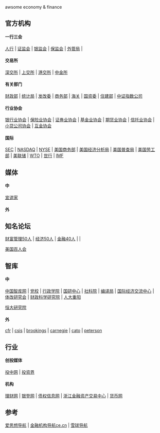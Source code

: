 awsome economy & finance

## 官方机构
#### 一行三会
[人行](http://www.pbc.gov.cn/) | [证监会](http://www.csrc.gov.cn/) | [银监会](http://www.cbrc.gov.cn) | [保监会](http://www.circ.gov.cn/) | [外管局](http://www.safe.gov.cn/) | 

#### 交易所
[深交所](http://www.szse.cn) | [上交所](http://www.sse.com.cn) | [港交所](http://www.hkex.com.hk/) | [中金所](http://www.cffex.com.cn/)

#### 有关部门
[财政部](http://www.mof.gov.cn) | [统计局](http://www.stats.gov.cn) | [发改委](http://www.sdpc.gov.cn) | [商务部](http://www.mofcom.gov.cn) | [海关](http://www.customs.gov.cn) | [国资委](http://www.sasac.gov.cn) | [住建部](http://www.mohurd.gov.cn) | [中证指数公司](http://www.csindex.com.cn)

#### 行业协会
[银行业协会](http://www.china-cba.net/) | [保险业协会](http://www.iachina.cn/) | [证券业协会](http://www.sac.net.cn/) | [基金业协会](http://www.amac.org.cn/) | [期货业协会](http://www.cfachina.org/) | [信托业协会](http://www.xtxh.net/) | [小贷公司协会](http://www.china-cmca.org/) | [互金协会](http://www.nifa.org.cn/)

#### 国际
[SEC](http://sec.gov) | [NASDAQ](http://www.nasdaq.com) | [NYSE](http://www.nyse.com) | [美国商务部](http://www.commerce.gov) | [美国经济分析局](http://www.bea.gov) | [美国普查局](http://www.census.gov) | [美国劳工部](http://www.bls.gov) | [美联储](http://www.federalreserve.gov) | [WTO](http://www.wto.org) | [世行](http://www.worldbank.org.cn ) | [IMF](http://www.imf.org)

## 媒体
#### 中
[宣讲家](http://www.71.cn) 

#### 外

## 知名论坛
[财富管理50人](http://www.cwm50.com/) | [经济50人](http://www.50forum.org.cn/) | [金融40人](http://www.cf40.org.cn/) | []() | []()

[美国百人会](http://committee100.org/)

## 智库
#### 中
[中国智库网](http://www.chinathinktanks.org.cn/) | [党校](http://www.ccps.gov.cn/) | [行政学院](http://www.nsa.gov.cn) | [国研中心](http://www.drc.gov.cn/) | [社科院](http://cass.cssn.cn/) | [编译局](http://www.cctb.net/) | [国际经济交流中心](http://www.cciee.org.cn/) | [体改研究会](http://www.cser.org.cn/) | [财政科学研究院](http://www.crifs.org.cn/) | [人大重阳](http://rdcy-sf.ruc.edu.cn/)

[恒大研究院](http://chuansong.me/account/zepinghongguan)

#### 外
[cfr](https://www.cfr.org/) | [csis](http://csis.org/) | [brookings](http://www.brookings.edu/) | [carnegie](http://carnegieendowment.org/) | [cato](http://www.cato.org/) | [peterson](http://www.iie.com/)

## 行业
#### 创投媒体
[投中网](http://chinaventure.com.cn/) | [投资界](http://www.pedaily.cn)

#### 机构
[理财网](https://www.chinawealth.com.cn) | [银登网](http://www.yindeng.com.cn/) | [债权信息网](http://www.chinabond.com.cn/) | [浙江金融资产交易中心](http://www.zjfae.com.cn/) | [货币网](http://www.chinamoney.com.cn/)

## 参考
[爱思想导航](http://www.aisixiang.com/daohang/) | [金融机构导航ce.cn](http://finance.ce.cn/jrjg/) | [雪球导航](https://xueqiu.com/dh)



